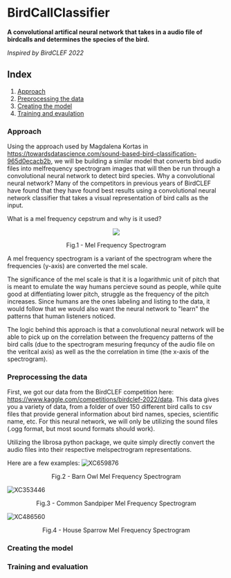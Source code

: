 # BirdCallClassifier

**A convolutional artifical neural network that takes in a audio file of birdcalls and determines the species of the bird.** 

*Inspired by BirdCLEF 2022*

## Index
1. [Approach](#approach)
2. [Preprocessing the data](#preprocessing-the-data)
3. [Creating the model](#creating-the-model)
4. [Training and evaulation](#training-and-evaluation)

### Approach
Using the approach used by Magdalena Kortas in https://towardsdatascience.com/sound-based-bird-classification-965d0ecacb2b, we will be building a similar model that converts bird audio files into melfrequency spectrogram images that will then be run through a convolutional neural network to detect bird species. Why a convolutional neural network? Many of the competitors in previous years of BirdCLEF have found that they have found best results using a convolutional neural network classifier that takes a visual representation of bird calls as the input. 

What is a mel frequency cepstrum and why is it used? 
<p align="center">
  <img src="https://librosa.org/doc/0.7.2/_images/librosa-feature-melspectrogram-1.png"
<p>
  
</p>
<p align = "center">
Fig.1 - Mel Frequency Spectrogram
</p>

A mel frequency spectrogram is a variant of the spectrogram where the frequencies (y-axis) are converted the mel scale.

The significance of the mel scale is that it is a logarithmic unit of pitch that is meant to emulate the way humans percieve sound as people, while quite good at diffentiating lower pitch, struggle as the frequency of the pitch increases. Since humans are the ones labeling and listing to the data, it would follow that we would also want the neural network to "learn" the patterns that human listeners noticed.

The logic behind this approach is that a convolutional neural network will be able to pick up on the correlation between the frequency patterns of the bird calls (due to the spectrogram mesuring frequncy of the audio file on the veritcal axis) as well as the the correlation in time (the x-axis of the spectrogram).

### Preprocessing the data
First, we got our data from the BirdCLEF competition here: https://www.kaggle.com/competitions/birdclef-2022/data. This data gives you a variety of data, from a folder of over 150 different bird calls to csv files that provide general information about bird names, species, scientific name, etc. For this neural network, we will only be utilizing the sound files (.ogg format, but most sound formats should work). 

Utilizing the librosa python package, we quite simply directly convert the audio files into their respective melspectrogram representations. 

Here are a few examples:
![XC659876](https://user-images.githubusercontent.com/66310121/166244222-f659b55c-a1e8-4d08-b7cc-8dd866666189.png)
</p>
<p align = "center">
Fig.2 - Barn Owl Mel Frequency Spectrogram
</p>


![XC353446](https://user-images.githubusercontent.com/66310121/166244342-4c0c8903-a5af-455a-a6b9-646b9a656902.png)
</p>
<p align = "center">
Fig.3 - Common Sandpiper Mel Frequency Spectrogram
</p>


![XC486560](https://user-images.githubusercontent.com/66310121/166244383-d4a30a89-99ce-492a-80af-9ff36625ccfc.png)
</p>
<p align = "center">
Fig.4 - House Sparrow Mel Frequency Spectrogram
</p>







### Creating the model

### Training and evaluation
